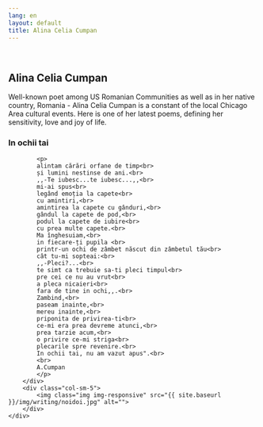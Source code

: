 ```yaml
---
lang: en
layout: default
title: Alina Celia Cumpan
---
```


<br>
<div class="container">
    <h2>Alina Celia Cumpan</h2>
    <div class="row">
        <div class="col-sm-6">
            <p> Well-known poet among US Romanian Communities as well as in her native country, Romania - Alina Celia Cumpan is a constant of the local Chicago Area cultural events. Here is one of her latest poems, defining her sensitivity, love and joy of life.</p>
        </div>
    </div>
    <h3>In ochii tai</h3>
    <div class="row">
        <div class="col-sm-5">
           
            <p>
            alintam cărări orfane de timp<br>
            și lumini nestinse de ani.<br>
            ,,-Te iubesc...te iubesc...,,<br>
            mi-ai spus<br>
            legând emoția la capete<br>
            cu amintiri,<br>
            amintirea la capete cu gânduri,<br>
            gândul la capete de pod,<br>
            podul la capete de iubire<br>
            cu prea multe capete.<br>
            Ma înghesuiam,<br>
            in fiecare-ți pupila <br>
            printr-un ochi de zâmbet născut din zâmbetul tău<br>
            cât tu-mi sopteai:<br>
            ,,-Pleci?...<br>
            te simt ca trebuie sa-ti pleci timpul<br>
            pre cei ce nu au vrut<br>
            a pleca nicaieri<br>
            fara de tine in ochi,,.<br>
            Zambind,<br>
            paseam inainte,<br>
            mereu inainte,<br>
            priponita de privirea-ti<br>
            ce-mi era prea devreme atunci,<br>
            prea tarzie acum,<br>
            o privire ce-mi striga<br>
            plecarile spre revenire.<br>
            In ochii tai, nu am vazut apus".<br>
            <br>
            A.Cumpan
            </p>
        </div>
        <div class="col-sm-5">
            <img class="img img-responsive" src="{{ site.baseurl }}/img/writing/noidoi.jpg" alt="">
        </div> 
    </div>
</div>
<br>